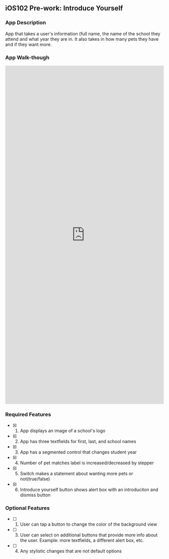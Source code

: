 ## iOS102 Pre-work: Introduce Yourself

### App Description

App that takes a user's information (full name, the name of the school they attend and what year they are in. It also takes in how many pets they have and if they want more. 

### App Walk-though 

<div style="position: relative; padding-bottom: 213.01775147928996%; height: 0;"><iframe src="https://www.loom.com/embed/6157a55be5ad4d72a78cfb2a8b3a50ab?sid=56ff041a-7fb4-48a5-aa8b-d15575a11a9b" frameborder="0" webkitallowfullscreen mozallowfullscreen allowfullscreen style="position: absolute; top: 0; left: 0; width: 100%; height: 100%;"></iframe></div>
<!-- <img src="YOUR_GIF_URL_HERE" width=200><br> OR <img src="YOUR_GIF_PATH" width=200><br> -->


### Required Features

- [x] 1. App displays an image of a school's logo
- [x] 2. App has three textfields for first, last, and school names
- [x] 3. App has a segmented control that changes student year
- [x] 4. Number of pet matches label is increased/decreased by stepper
- [x] 5. Switch makes a statement about wanting more pets or not(true/false) 
- [x] 6. Introduce yourself button shows alert box with an introduciton and dismiss button

### Optional Features

- [ ] 1. User can tap a button to change the color of the background view
- [ ] 3. User can select on additional buttons that provide more info about the user. Example: more textfields, a different alert box, etc.
- [ ] 4. Any stylistic changes that are not default options

